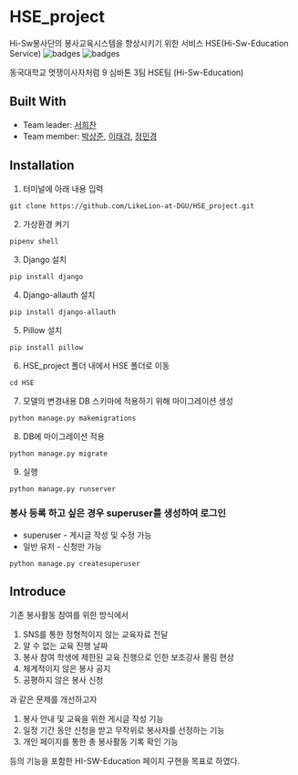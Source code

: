 # HSE_project
Hi-Sw봉사단의 봉사교육시스템을 향상시키기 위한 서비스 HSE(Hi-Sw-Education Service)
![badges](https://img.shields.io/badge/python-3.9-blue)
![badges](https://img.shields.io/badge/Django-3.2.4-yellow)

동국대학교 멋쟁이사자처럼 9 심바톤 3팀 HSE팀 (Hi-Sw-Education)

## Built With

- Team leader: [서희찬](https://github.com/seochan99)
- Team member: [박상준](https://github.com/tkdwns414), [이태검](https://github.com/LeeTaeGeom), [정민경](https://github.com/kkong1007)

## Installation

1. 터미널에 아래 내용 입력

```
git clone https://github.com/LikeLion-at-DGU/HSE_project.git
```

2. 가상환경 켜기

```
pipenv shell
```

3. Django 설치

```
pip install django
```

4. Django-allauth 설치

```
pip install django-allauth
```

5. Pillow 설치

```
pip install pillow
```

6. HSE_project 폴더 내에서 HSE 폴더로 이동

```
cd HSE
```

7. 모델의 변경내용 DB 스키마에 적용하기 위해 마이그레이션 생성

```
python manage.py makemigrations
```

8. DB에 마이그레이션 적용

```
python manage.py migrate
```

9. 실행

```
python manage.py runserver
```

### 봉사 등록 하고 싶은 경우 superuser를 생성하여 로그인
- superuser - 게시글 작성 및 수정 가능
- 일반 유저 - 신청만 가능

```
python manage.py createsuperuser
```

## Introduce

기존 봉사활동 참여를 위한 방식에서 

1. SNS를 통한 정형적이지 않는 교육자료 전달
2. 알 수 없는 교육 진행 날짜
3. 봉사 참여 학생에 제한된 교육 진행으로 인한 보조강사 몰림 현상
4. 체계적이지 않은 봉사 공지
5. 공평하지 않은 봉사 신청

과 같은 문제를 개선하고자

1. 봉사 안내 및 교육을 위한 게시글 작성 기능 
2. 일정 기간 동안 신청을 받고 무작위로 봉사자를 선정하는 기능
3. 개인 페이지를 통한 총 봉사활동 기록 확인 기능

등의 기능을 포함한 HI-SW-Education 페이지 구현을 목표로 하였다.
